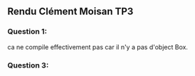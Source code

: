 ##  Rendu Clément Moisan TP3

### Question 1:
ca ne compile effectivement pas car il n'y a pas d'object Box.

### Question 3:


